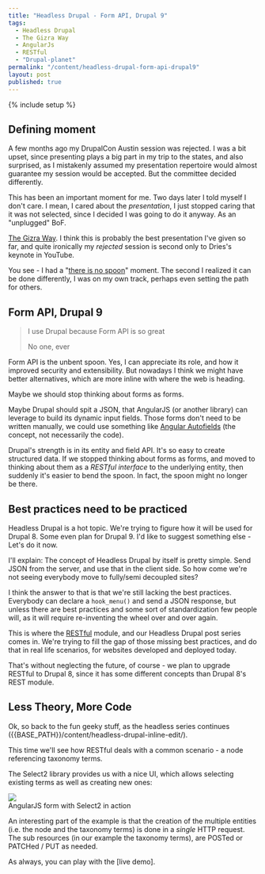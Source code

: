 ```yaml
---
title: "Headless Drupal - Form API, Drupal 9"
tags: 
  - Headless Drupal
  - The Gizra Way
  - AngularJs
  - RESTful
  - "Drupal-planet"
permalink: "/content/headless-drupal-form-api-drupal9"
layout: post
published: true
---
```


{% include setup %}

## Defining moment

A few months ago my DrupalCon Austin session was rejected. I was a bit upset, since presenting plays a big part in my trip to the states, and also surprised, as I mistakenly assumed my presentation repertoire would almost guarantee my session would be accepted. But the committee decided differently.

This has been an important moment for me. Two days later I told myself I don't care. I mean, I cared about the *presentation*, I just stopped caring that it was not selected, since I decided I was going to do it anyway. As an "unplugged" BoF.

[The Gizra Way](https://www.getpantheon.com/blog/drupal-development-gizra-way). I think this is probably the best presentation I've given so far, and quite ironically my *rejected* session is second only to Dries's keynote in YouTube.

You see - I had a "[there is no spoon](https://www.youtube.com/watch?v=dzm8kTIj_0M)" moment. The second I realized it can be done differently, I was on my own track, perhaps even setting the path for others.

## Form API, Drupal 9

> I use Drupal because Form API is so great <div class="small">No one, ever</div>

<!-- more -->

Form API is the unbent spoon. Yes, I can appreciate its role, and how it improved security and extensibility. But nowadays I think we might have better alternatives, which are more inline with where the web is heading. 

Maybe we should stop thinking about forms as forms.  

Maybe Drupal should spit a JSON, that AngularJS (or another library) can leverage to build its dynamic input fields. Those forms don't need to be written manually, we could use something like [Angular Autofields](http://justmaier.github.io/angular-autoFields-bootstrap/#demo) (the concept, not necessarily the code).

Drupal's strength is in its entity and field API. It's so easy to create structured data. If we stopped thinking about forms as forms, and moved to thinking about them as a *RESTful interface* to the underlying entity, then suddenly it's easier to bend the spoon. In fact, the spoon might no longer be there.

## Best practices need to be practiced

Headless Drupal is a hot topic. We're trying to figure how it will be used for Drupal 8. Some even plan for Drupal 9. I'd like to suggest something else - Let's do it now.

I'll explain: The concept of Headless Drupal by itself is pretty simple. Send JSON from the server, and use that in the client side. So how come we're not seeing everybody move to fully/semi decoupled sites?  

I think the answer to that is that we're still lacking the best practices. Everybody can declare a ``hook_menu()`` and send a JSON response, but unless there are best practices and some sort of standardization few people will, as it will require re-inventing the wheel over and over again.

This is where the [RESTful](https://github.com/Gizra/restful) module, and our Headless Drupal post series comes in. We're trying to fill the gap of those missing best practices, and do that in real life scenarios, for websites developed and deployed today.

That's without neglecting the future, of course - we plan to upgrade RESTful to Drupal 8, since it has some different concepts than Drupal 8's REST module.

## Less Theory, More Code

Ok, so back to the fun geeky stuff, as the headless series continues ({{BASE_PATH}}/content/headless-drupal-inline-edit/).

This time we'll see how RESTful deals with a common scenario - a node referencing taxonomy terms.

The Select2 library provides us with a nice UI, which allows selecting existing terms as well as creating new ones: 

<div class="thumbnail">
  <img src="{{BASE_PATH}}/assets/images/posts/headless-drupal-form-api-9/image1.gif" />
  
  <div class="caption">
    AngularJS form with Select2 in action
  </div>
</div>

An interesting part of the example is that the creation of the multiple entities (i.e. the node and the taxonomy terms) is done in a *single* HTTP request. The sub resources (in our example the taxonomy terms), are POSTed or PATCHed / PUT as needed.

As always, you can play with the [live demo].